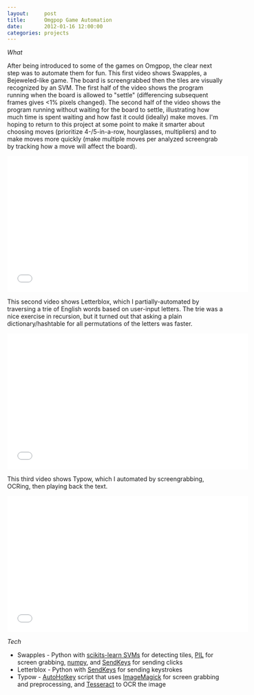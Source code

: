 ```yaml
---
layout:     post
title:      Omgpop Game Automation
date:       2012-01-16 12:00:00
categories: projects
---
```


*What*

After being introduced to some of the games on Omgpop, the clear next step was
to automate them for fun. This first video shows Swapples, a Bejeweled-like
game. The board is screengrabbed then the tiles are visually recognized by an
SVM. The first half of the video shows the program running when the board is
allowed to "settle" (differencing subsequent frames gives <1% pixels changed).
The second half of the video shows the program running without waiting for the
board to settle, illustrating how much time is spent waiting and how fast it
could (ideally) make moves. I'm hoping to return to this project at some point
to make it smarter about choosing moves (prioritize 4-/5-in-a-row, hourglasses,
multipliers) and to make moves more quickly (make multiple moves per analyzed
screengrab by tracking how a move will affect the board).

<iframe width="560" height="315" src="//www.youtube.com/embed/BDNRC0w8K28?rel=0" frameborder="0" allowfullscreen></iframe>

This second video shows Letterblox, which I partially-automated by traversing a
trie of English words based on user-input letters. The trie was a nice exercise
in recursion, but it turned out that asking a plain dictionary/hashtable for
all permutations of the letters was faster.

<iframe width="560" height="315" src="//www.youtube.com/embed/sAAE5W9UKj4?rel=0" frameborder="0" allowfullscreen></iframe>

This third video shows Typow, which I automated by screengrabbing, OCRing,
then playing back the text.

<iframe width="560" height="315" src="//www.youtube.com/embed/C9K743W2EQQ?rel=0" frameborder="0" allowfullscreen></iframe>

*Tech*

* Swapples - Python with [scikits-learn SVMs][svm] for detecting tiles,
[PIL][pil] for screen grabbing, [numpy][numpy], and [SendKeys][sendkeys] for
sending clicks
* Letterblox - Python with [SendKeys][sendkeys] for sending keystrokes
* Typow - [AutoHotkey][ahk] script that uses [ImageMagick][imgmagick] for
screen grabbing and preprocessing, and [Tesseract][tess] to OCR the image


[svm]: http://scikit-learn.org/stable/modules/svm.html
[pil]: http://www.pythonware.com/products/pil/
[numpy]: http://www.numpy.org/
[sendkeys]: http://www.rutherfurd.net/python/sendkeys/
[ahk]: http://www.autohotkey.com/
[imgmagick]: http://www.imagemagick.org/script/index.php
[tess]: https://code.google.com/p/tesseract-ocr/
